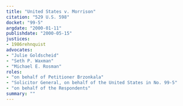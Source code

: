 ```yaml
---
title: "United States v. Morrison"
citation: "529 U.S. 598"
docket: "99-5"
argdate: "2000-01-11"
publishdate: "2000-05-15"
justices:
- 1986rehnquist
advocates:
- "Julie Goldscheid"
- "Seth P. Waxman"
- "Michael E. Rosman"
roles:
- "on behalf of Petitioner Brzonkala"
- "Solicitor General, on behalf of the United States in No. 99-5"
- "on behalf of the Respondents"
summary: ""
---
```


